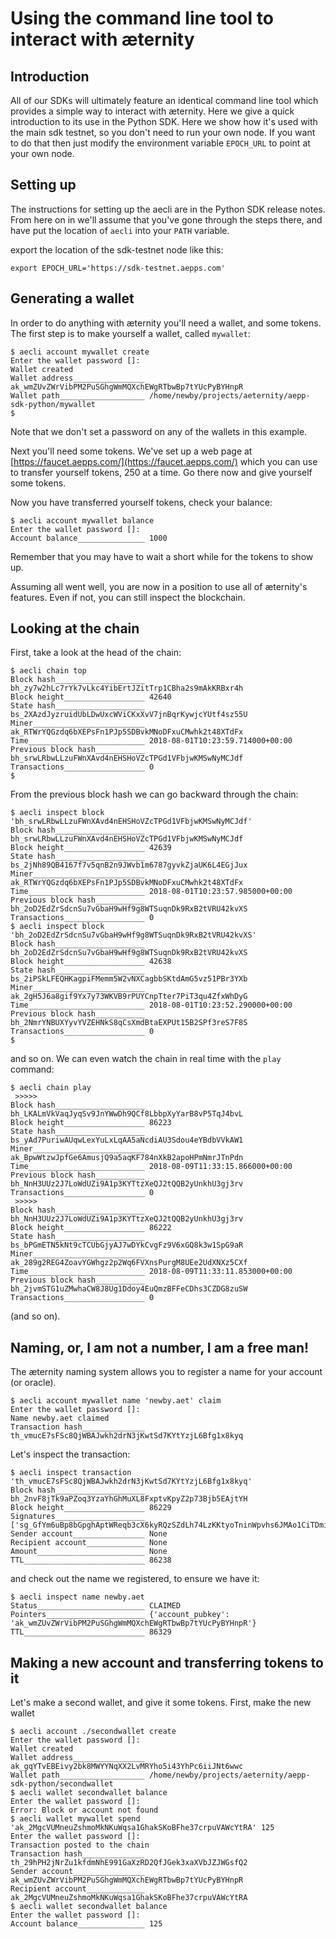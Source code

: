# Using the command line tool to interact with æternity

## Introduction

All of our SDKs will ultimately feature an identical command line tool which provides a simple way to interact with æternity. Here we give a quick introduction to its use in the Python SDK. Here we show how it's used with the main sdk testnet, so you don't need to run your own node. If you want to do that then just modify the environment variable `EPOCH_URL` to point at your own node.

## Setting up

The instructions for setting up the aecli are in the Python SDK release notes. From here on in we'll assume that you've gone through the steps there, and have put the location of `aecli` into your `PATH` variable.

export the location of the sdk-testnet node like this:
```
export EPOCH_URL='https://sdk-testnet.aepps.com'
```

## Generating a wallet

In order to do anything with æternity you'll need a wallet, and some tokens. The first step is to make yourself a wallet, called `mywallet`:
```
$ aecli account mywallet create
Enter the wallet password []: 
Wallet created
Wallet address________________ ak_wmZUvZWrVibPM2PuSGhgWmMQXchEWgRTbwBp7tYUcPyBYHnpR
Wallet path___________________ /home/newby/projects/aeternity/aepp-sdk-python/mywallet
$ 
```

Note that we don't set a password on any of the wallets in this example.

Next you'll need some tokens. We've set up a web page at [https://faucet.aepps.com/](https://faucet.aepps.com/) which you can use to transfer yourself tokens, 250 at a time. Go there now and give yourself some tokens. 

Now you have transferred yourself tokens, check your balance:

```
$ aecli account mywallet balance
Enter the wallet password []: 
Account balance_______________ 1000
```

Remember that you may have to wait a short while for the tokens to show up.

Assuming all went well, you are now in a position to use all of æternity's features. Even if not, you can still inspect the blockchain.

## Looking at the chain

First, take a look at the head of the chain:
```
$ aecli chain top
Block hash____________________ bh_zy7w2hLc7rYk7vLkc4YibErtJZitTrp1CBha2s9mAkKRBxr4h
Block height__________________ 42640
State hash____________________ bs_2XAzdJyzruidUbLDwUxcWViCKxXvV7jnBqrKywjcYUtf4sz55U
Miner_________________________ ak_RTWrYQGzdq6bXEPsFn1PJp5SDBvkMNoDFxuCMwhk2t48XTdFx
Time__________________________ 2018-08-01T10:23:59.714000+00:00
Previous block hash___________ bh_srwLRbwLLzuFWnXAvd4nEHSHoVZcTPGd1VFbjwKMSwNyMCJdf
Transactions__________________ 0
$
```

From the previous block hash we can go backward through the chain:
```
$ aecli inspect block 'bh_srwLRbwLLzuFWnXAvd4nEHSHoVZcTPGd1VFbjwKMSwNyMCJdf'
Block hash____________________ bh_srwLRbwLLzuFWnXAvd4nEHSHoVZcTPGd1VFbjwKMSwNyMCJdf
Block height__________________ 42639
State hash____________________ bs_2jNh89QB4167f7v5qnB2n9JWvb1m6787gyvkZjaUK6L4EGjJux
Miner_________________________ ak_RTWrYQGzdq6bXEPsFn1PJp5SDBvkMNoDFxuCMwhk2t48XTdFx
Time__________________________ 2018-08-01T10:23:57.985000+00:00
Previous block hash___________ bh_2oD2EdZrSdcnSu7vGbaH9wHf9g8WTSuqnDk9RxB2tVRU42kvXS
Transactions__________________ 0
$ aecli inspect block 'bh_2oD2EdZrSdcnSu7vGbaH9wHf9g8WTSuqnDk9RxB2tVRU42kvXS'
Block hash____________________ bh_2oD2EdZrSdcnSu7vGbaH9wHf9g8WTSuqnDk9RxB2tVRU42kvXS
Block height__________________ 42638
State hash____________________ bs_2iPSkLFEQHKagpiFMemm5W2vNXCagbbSKtdAmG5vz51PBr3YXb
Miner_________________________ ak_2gH5J6a8gif9Yx7y73WKVB9rPUYCnpTter7PiT3qu4ZfxWhDyG
Time__________________________ 2018-08-01T10:23:52.290000+00:00
Previous block hash___________ bh_2NmrYNBUXYyvYVZEHNkS8qCsXmdBtaEXPUt15B2SPf3reS7F8S
Transactions__________________ 0
$ 
```
and so on. We can even watch the chain in real time with the `play` command:
```
$ aecli chain play
 >>>>> 
Block hash____________________ bh_LKALmVkVaqJyqSv9JnYWwDh9QCf8LbbpXyYarB8vP5TqJ4bvL
Block height__________________ 86223
State hash____________________ bs_yAd7PuriwAUqwLexYuLxLqAA5aNcdiAU3Sdou4eYBdbVVkAW1
Miner_________________________ ak_BpwWtzwJpfGe6AmusjQ9a5aqKF784nXkB2apoHPmNmrJTnPdn
Time__________________________ 2018-08-09T11:33:15.866000+00:00
Previous block hash___________ bh_NnH3UUz2J7LoWdUZi9A1p3KYTtzXeQJ2tQQB2yUnkhU3gj3rv
Transactions__________________ 0
 >>>>> 
Block hash____________________ bh_NnH3UUz2J7LoWdUZi9A1p3KYTtzXeQJ2tQQB2yUnkhU3gj3rv
Block height__________________ 86222
State hash____________________ bs_bPGmETN5kNt9cTCUbGjyAJ7wDYkCvgFz9V6xGQ8k3w1SpG9aR
Miner_________________________ ak_289g2REG4ZoavYGWhgz2p2Wq6FVXnsPurgM8UEe2UdXNXz5CXf
Time__________________________ 2018-08-09T11:33:11.853000+00:00
Previous block hash___________ bh_2jvmSTG1uZMwhaCW8J8Ug1Ddoy4EuQmzBFFeCDhs3CZDG8zuSW
Transactions__________________ 0
```
(and so on).

## Naming, or, I am not a number, I am a free man!

The æternity naming system allows you to register a name for your account (or oracle).

```
$ aecli account mywallet name 'newby.aet' claim
Enter the wallet password []: 
Name newby.aet claimed
Transaction hash______________ th_vmucE7sFSc8QjWBAJwkh2drN3jKwtSd7KYtYzjL6Bfg1x8kyq
```

Let's inspect the transaction:

```
$ aecli inspect transaction 'th_vmucE7sFSc8QjWBAJwkh2drN3jKwtSd7KYtYzjL6Bfg1x8kyq'
Block hash____________________ bh_2nvF8jTk9aPZoq3YzaYhGhMuXL8FxptvKpyZ2p73Bjb5EAjtYH
Block height__________________ 86229
Signatures____________________ ['sg_GfYm6uBp8bGpghAptWReqb3cX6kyRQzSZdLh74LzKKtyoTninWpvhs6JMAo1CiTDmi5E7A3b2ztC3beBq3sMVoprmxRCC']
Sender account________________ None
Recipient account_____________ None
Amount________________________ None
TTL___________________________ 86238
```

and check out the name we registered, to ensure we have it:

```
$ aecli inspect name newby.aet
Status________________________ CLAIMED
Pointers______________________ {'account_pubkey': 'ak_wmZUvZWrVibPM2PuSGhgWmMQXchEWgRTbwBp7tYUcPyBYHnpR'}
TTL___________________________ 86329
```

## Making a new account and transferring tokens to it

Let's make a second wallet, and give it some tokens. First, make the new wallet

```
$ aecli account ./secondwallet create
Enter the wallet password []: 
Wallet created
Wallet address________________ ak_gqYTvEBEivy2bk8MWYYNqXX2LvMRYho5i43YhPc6iiJNt6wwc
Wallet path___________________ /home/newby/projects/aeternity/aepp-sdk-python/secondwallet
$ aecli wallet secondwallet balance
Enter the wallet password []: 
Error: Block or account not found
$ aecli wallet mywallet spend 'ak_2MgcVUMneuZshmoMkNKuWqsa1GhakSKoBFhe37crpuVAWcYtRA' 125
Enter the wallet password []: 
Transaction posted to the chain
Transaction hash______________ th_29hPH2jNrZu1kfdmNhE991GaXzRD2QfJGek3xaXVbJZJWGsfQ2
Sender account________________ ak_wmZUvZWrVibPM2PuSGhgWmMQXchEWgRTbwBp7tYUcPyBYHnpR
Recipient account_____________ ak_2MgcVUMneuZshmoMkNKuWqsa1GhakSKoBFhe37crpuVAWcYtRA
$ aecli wallet secondwallet balance
Enter the wallet password []: 
Account balance_______________ 125
```
